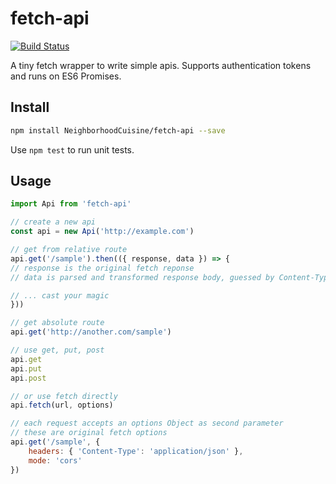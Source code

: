 # fetch-api

[![Build Status](https://travis-ci.org/NeighborhoodCuisine/fetch-api.svg?branch=master)](https://travis-ci.org/NeighborhoodCuisine/fetch-api)

A tiny fetch wrapper to write simple apis. Supports authentication tokens and runs on ES6 Promises.

## Install

```bash
npm install NeighborhoodCuisine/fetch-api --save
```

Use `npm test` to run unit tests.

## Usage

```javascript
import Api from 'fetch-api'

// create a new api
const api = new Api('http://example.com')

// get from relative route
api.get('/sample').then(({ response, data }) => {
// response is the original fetch reponse
// data is parsed and transformed response body, guessed by Content-Type header

// ... cast your magic
}))

// get absolute route
api.get('http://another.com/sample')

// use get, put, post
api.get
api.put
api.post

// or use fetch directly
api.fetch(url, options)

// each request accepts an options Object as second parameter
// these are original fetch options
api.get('/sample', {
    headers: { 'Content-Type': 'application/json' },
    mode: 'cors'
})
```
